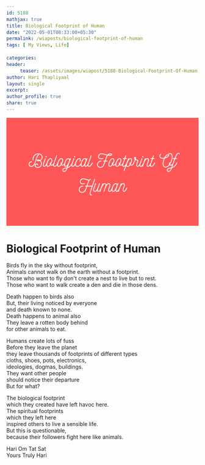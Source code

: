 ```yaml
--- 
id: 5188
mathjax: true  
title: Biological Footprint of Human
date: "2022-05-01T08:33:00+05:30"
permalink: /wiaposts/biological-footprint-of-human
tags: [ My Views, Life]    

categories: 
header:
     teaser: /assets/images/wiapost/5188-Biological-Footprint-Of-Human.jpg
author: Hari Thapliyaal 
layout: single 
excerpt:  
author_profile: true 
share: true 
---
```


![Biological Footprint of Human](/assets/images/wiapost/5188-Biological-Footprint-Of-Human.jpg)    
    
# Biological Footprint of Human   
        
Birds fly in the sky without footprint,    
Animals cannot walk on the earth without a footprint.    
Those who want to fly don't create a nest to live but to rest.    
Those who want to walk create a den and die in those dens.    
    
Death happen to birds also    
But, their living noticed by everyone     
and death known to none.    
Death happens to animal also    
They leave a rotten body behind     
for other animals to eat.    
    
Humans create lots of fuss    
Before they leave the planet     
they leave thousands of footprints of different types    
cloths, shoes, pots, electronics,     
ideologies, dogmas, buildings.    
They want other people     
should notice their departure    
But for what?    
    
The biological footprint     
which they created have left havoc here.    
The spiritual footprints     
which they left here     
inspired others to live a sensible life.    
But this is questionable,     
because their followers fight here like animals.    
    
Hari Om Tat Sat     
Yours Truly Hari    
